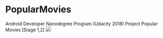 # PopularMovies
Android Developer Nanodegree Program (Udacity 2018) Project Popular Movies [Stage 1,2]
![](https://user-images.githubusercontent.com/17820805/39164622-9f1a5ee8-47c3-11e8-8baf-0ea4d6fb548f.gif)
